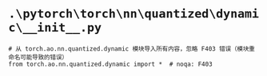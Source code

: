 # `.\pytorch\torch\nn\quantized\dynamic\__init__.py`

```
# 从 torch.ao.nn.quantized.dynamic 模块导入所有内容，忽略 F403 错误（模块重命名可能导致的错误）
from torch.ao.nn.quantized.dynamic import *  # noqa: F403
```